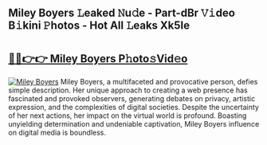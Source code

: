 ## Miley Boyers 𝙻eaked 𝙽u𝚍e - Part-dBr 𝚅𝚒deo B𝚒kini 𝙿hotos - Hot All 𝙻eaks Xk5Ie

# <h2><a href="http://ld0frw.urlbe.top/?page=Miley+Boyers">🔗🔗👉👉 Miley Boyers P𝚑oto𝚜Vid𝚎o</a></h2>

[![Miley Boyers](https://i.imgur.com/eBuTRDB.gif)](http://ld0frw.urlbe.top/?page=Miley+Boyers)
Miley Boyers, a multifaceted and provocative person, defies simple description. Her unique approach to creating a web presence has fascinated and provoked observers, generating debates on privacy, artistic expression, and the complexities of digital societies. Despite the uncertainty of her next actions, her impact on the virtual world is profound. Boasting unyielding determination and undeniable captivation, Miley Boyers influence on digital media is boundless.
